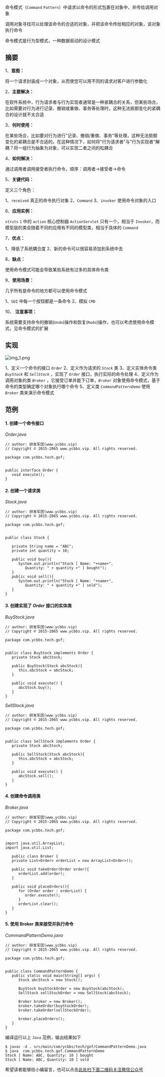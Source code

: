 命令模式（`Command` `Pattern`）中请求以命令的形式包裹在对象中，并传给调用对象

调用对象寻找可以处理该命令的合适的对象，并把该命令传给相应的对象，该对象执行命令

命令模式是行为型模式，一种数据驱动的设计模式

## 摘要 ##

1、**意图：**

将一个请求封装成一个对象，从而使您可以用不同的请求对客户进行参数化

2、**主要解决：**

在软件系统中，行为请求者与行为实现者通常是一种紧耦合的关系，但某些场合，比如需要对行为进行记录、撤销或重做、事务等处理时，这种无法抵御变化的紧耦合的设计就不太合适

3、**何时使用：**

在某些场合，比如要对行为进行"记录、撤销/重做、事务"等处理，这种无法抵御变化的紧耦合是不合适的。在这种情况下，如何将"行为请求者"与"行为实现者"解耦？将一组行为抽象为对象，可以实现二者之间的松耦合

4、**如何解决：**

通过调用者调用接受者执行命令，顺序：调用者→接受者→命令

5、**关键代码：**

定义三个角色：

1、`received` 真正的命令执行对象
2、`Command`
3、`invoker` 使用命令对象的入口

6、**应用实例：**

`struts` `1` 中的 `action` 核心控制器 `ActionServlet` 只有一个，相当于 `Invoker`，而模型层的类会随着不同的应用有不同的模型类，相当于具体的 `Command`

7、**优点：**

1、降低了系统耦合度
2、新的命令可以很容易添加到系统中去

8、**缺点：**

使用命令模式可能会导致某些系统有过多的具体命令类

9、**使用场景：**

几乎所有是命令的地方都可以使用命令模式

1、`GUI` 中每一个按钮都是一条命令
2、模拟 `CMD`

10、 **注意事项：**

系统需要支持命令的撤销(`Undo`)操作和恢复(`Redo`)操作，也可以考虑使用命令模式，见命令模式的扩展

## 实现 ##

![img\_1.png][img_1.png]

1、定义一个命令的接口 *`Order`*
2、定义作为请求的 *`Stock`* 类
3、定义实体命令类 *`BuyStock`* 和 *`SellStock`* ，实现了 *`Order`* 接口，执行实际的命令处理
4、定义作为调用对象的类 *`Broker`* ，它接受订单并能下订单，*`Broker`* 对象使用命令模式，基于命令的类型确定哪个对象执行哪个命令
5、定义类 *`CommandPatternDemo`* 使用 *`Broker`* 类来演示命令模式

## 范例 ##

#### 1. 创建一个命令接口 ####

*Order.java*

```
// author: 研发军团(www.ycbbs.vip)
// Copyright © 2015-2065 www.ycbbs.vip. All rights reserved.

package com.ycbbs.tech.gof;


public interface Order {
   void execute();
}
```

#### 2. 创建一个请求类 ####

*Stock.java*

```
// author: 研发军团(www.ycbbs.vip)
// Copyright © 2015-2065 www.ycbbs.vip. All rights reserved.

package com.ycbbs.tech.gof;


public class Stock {

   private String name = "ABC";
   private int quantity = 10;

   public void buy(){
      System.out.println("Stock [ Name: "+name+", 
         Quantity: " + quantity +" ] bought");
   }
   public void sell(){
      System.out.println("Stock [ Name: "+name+", 
         Quantity: " + quantity +" ] sold");
   }
}
```

#### 3. 创建实现了 *Order* 接口的实体类 ####

*BuyStock.java*

```
// author: 研发军团(www.ycbbs.vip)
// Copyright © 2015-2065 www.ycbbs.vip. All rights reserved.

package com.ycbbs.tech.gof;


public class BuyStock implements Order {
   private Stock abcStock;

   public BuyStock(Stock abcStock){
      this.abcStock = abcStock;
   }

   public void execute() {
      abcStock.buy();
   }
}
```

*SellStock.java*

```
// author: 研发军团(www.ycbbs.vip)
// Copyright © 2015-2065 www.ycbbs.vip. All rights reserved.

package com.ycbbs.tech.gof;


public class SellStock implements Order {
   private Stock abcStock;

   public SellStock(Stock abcStock){
      this.abcStock = abcStock;
   }

   public void execute() {
      abcStock.sell();
   }
}
```

#### 4. 创建命令调用类 ####

*Broker.java*

```
// author: 研发军团(www.ycbbs.vip)
// Copyright © 2015-2065 www.ycbbs.vip. All rights reserved.

package com.ycbbs.tech.gof;


import java.util.ArrayList;
import java.util.List;

   public class Broker {
   private List<Order> orderList = new ArrayList<Order>(); 

   public void takeOrder(Order order){
      orderList.add(order);     
   }

   public void placeOrders(){
      for (Order order : orderList) {
         order.execute();
      }
      orderList.clear();
   }
}
```

#### 5. 使用 Broker 类来接受并执行命令 ####

*CommandPatternDemo.java*

```
// author: 研发军团(www.ycbbs.vip)
// Copyright © 2015-2065 www.ycbbs.vip. All rights reserved.

package com.ycbbs.tech.gof;


public class CommandPatternDemo {
   public static void main(String[] args) {
      Stock abcStock = new Stock();

      BuyStock buyStockOrder = new BuyStock(abcStock);
      SellStock sellStockOrder = new SellStock(abcStock);

      Broker broker = new Broker();
      broker.takeOrder(buyStockOrder);
      broker.takeOrder(sellStockOrder);

      broker.placeOrders();
   }
}
```

编译运行以上 `Java` 范例，输出结果如下

```
$ javac -d . src/main/com/ycbbs/tech/gof/CommandPatternDemo.java
$ java  com.ycbbs.tech.gof.CommandPatternDemo
Stock [ Name: ABC, Quantity: 10 ] bought
Stock [ Name: ABC, Quantity: 10 ] sold
```
[img_1.png]: https://gitee.com/duchaochen/gongzhonghao/raw/master/个人博客文章/001-images/souyunku-web/2019/08/0802/03/19/img_1.png

希望读者能够给小编留言，也可以点击[此处扫下面二维码关注微信公众号](https://www.ycbbs.vip/?p=28 "此处扫下面二维码关注微信公众号")